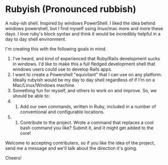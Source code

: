 Rubyish (Pronounced rubbish)
====

A ruby-ish shell.  Inspired by windows PowerShell. I liked the idea behind windows powershell, but I find myself using linux/mac more and more these days. I love ruby's block syntax and think it would be incredibly helpful in a day to day shell environment.

I'm creating this with the following goals in mind.

  1. I've heard, and kind of experienced that Ruby/Rails development sucks in windows. I'd like to make this a full fledged development shell that windows users could use to develop Rails apps.
  1. I want to create a Powershell "equivilant" that I can use on any platform. Ideally rubyish would be my day to day shell regardless of if I'm on a Mac/Linux/Windows machine.
  1. Something fun for myself, and others to work on and improve. So, we should be able to:
  1. 1. Add our own commands, written in Ruby, included in a number of conventional and configurable locations.
  1. 1. Contribute to the project. Wrote a command that replaces a cool bash command you like? Submit it, and it might get added to the core!

Welcome to accepting contributers, so if you like the idea of the project, send me a message and we'll talk about the direction it's going.

Cheers!